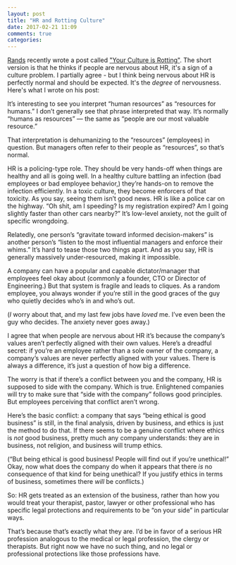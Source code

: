 ```yaml
---
layout: post
title: "HR and Rotting Culture"
date: 2017-02-21 11:09
comments: true
categories: 
---
```


<a href="http://randsinrepose.com">Rands</a> recently wrote a post called <a href="http://randsinrepose.com/archives/your-culture-is-rotting/">"Your Culture is Rotting"</a>. The short version is that he thinks if people are nervous about HR, it's a sign of a culture problem. I partially agree - but I think being nervous about HR is perfectly normal and should be expected. It's the <i>degree</i> of nervousness. Here's what I wrote on his post:

It’s interesting to see you interpret “human resources” as “resources for humans.” I don’t generally see that phrase interpreted that way. It’s normally “humans as resources” — the same as “people are our most valuable resource.”

That interpretation is dehumanizing to the “resources” (employees) in question. But managers often refer to their people as “resources”, so that’s normal.

HR is a policing-type role. They should be very hands-off when things are healthy and all is going well. In a healthy culture battling an infection (bad employees or bad employee behavior,) they’re hands-on to remove the infection efficiently. In a toxic culture, they become enforcers of that toxicity. As you say, seeing them isn’t good news. HR is like a police car on the highway. “Oh shit, am I speeding? Is my registration expired? Am I going slightly faster than other cars nearby?” It’s low-level anxiety, not the guilt of specific wrongdoing.

Relatedly, one person’s “gravitate toward informed decision-makers” is another person’s “listen to the most influential managers and enforce their whims.” It’s hard to tease those two things apart. And as you say, HR is generally massively under-resourced, making it impossible.

A company can have a popular and capable dictator/manager that employees feel okay about (commonly a founder, CTO or Director of Engineering.) But that system is fragile and leads to cliques. As a random employee, you always wonder if you’re still in the good graces of the guy who quietly decides who’s in and who’s out.

(*I* worry about that, and my last few jobs have *loved* me. I’ve even been the guy who decides. The anxiety never goes away.)

I agree that when people are nervous about HR it’s because the company’s values aren’t perfectly aligned with their own values. Here’s a dreadful secret: if you’re an employee rather than a sole owner of the company, a company’s values are never perfectly aligned with your values. There is always a difference, it’s just a question of how big a difference.

The worry is that if there’s a conflict between you and the company, HR is supposed to side with the company. Which is true. Enlightened companies will try to make sure that “side with the company” follows good principles. But employees perceiving that conflict aren’t wrong.

Here’s the basic conflict: a company that says “being ethical is good business” is still, in the final analysis, driven by business, and ethics is just the method to do that. If there seems to be a genuine conflict where ethics is *not* good business, pretty much any company understands: they are in business, not religion, and business will trump ethics.

(“But being ethical is good business! People will find out if you’re unethical!” Okay, now what does the company do when it appears that there *is* no consequence of that kind for being unethical? If you justify ethics in terms of business, sometimes there *will* be conflicts.)

So: HR gets treated as an extension of the business, rather than how you would treat your therapist, pastor, lawyer or other professional who has specific legal protections and requirements to be “on your side” in particular ways.

That’s because that’s exactly what they are. I’d be in favor of a serious HR profession analogous to the medical or legal profession, the clergy or therapists. But right now we have no such thing, and no legal or professional protections like those professions have.
